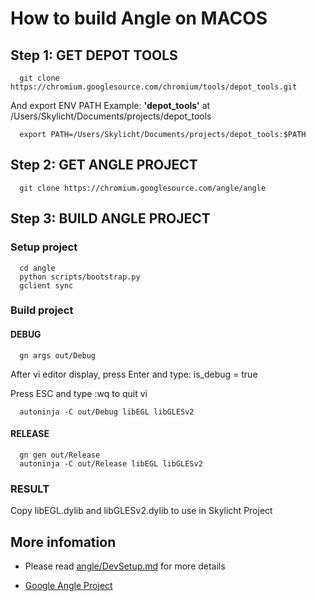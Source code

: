 # How to build Angle on MACOS

## Step 1: GET DEPOT TOOLS

```console
  git clone https://chromium.googlesource.com/chromium/tools/depot_tools.git
```

And export ENV PATH
Example: **'depot_tools'** at /Users/Skylicht/Documents/projects/depot_tools

```console
  export PATH=/Users/Skylicht/Documents/projects/depot_tools:$PATH
```

## Step 2: GET ANGLE PROJECT

```console
  git clone https://chromium.googlesource.com/angle/angle
```

## Step 3: BUILD ANGLE PROJECT

### Setup project
```console
  cd angle
  python scripts/bootstrap.py
  gclient sync
```

### Build project

#### DEBUG
```console
  gn args out/Debug
```
After vi editor display, press Enter and type:
is_debug = true

Press ESC and type :wq to quit vi

```console
  autoninja -C out/Debug libEGL libGLESv2
```
#### RELEASE

```console
  gn gen out/Release
  autoninja -C out/Release libEGL libGLESv2
```
### RESULT

Copy libEGL.dylib and libGLESv2.dylib to use in Skylicht Project

## More infomation

- Please read [angle/DevSetup.md](https://github.com/google/angle/blob/master/doc/DevSetup.md) for more details

- [Google Angle Project](https://github.com/google/angle)
